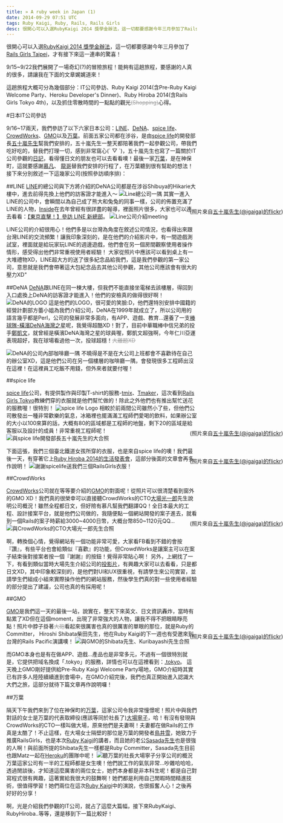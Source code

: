 ```yaml
---
title: » A ruby week in Japan (1)
date: 2014-09-29 07:51 UTC
tags: Ruby Kaigi, Ruby, Rails, Rails Girls
desc: 很開心可以入選RubyKaigi 2014 獎學金辦法，這一切都要感謝今年三月參加了Rails Girls Taipei，才有接下來這一連串的驚喜！我是OtiAnn，這篇文章要分享2014年前往日本參加RubyKaigi那一週，參觀日本IT公司的心得！
---
```


很開心可以入選[RubyKaigi 2014 獎學金辦法]，這一切都要感謝今年三月參加了[Rails Girls Taipei]，才有接下來這一連串的驚喜！

9/15~9/22我們展開了一場奇幻(?)的冒險旅程！能夠有這趟旅程，要感謝的人真的很多，請讓我在下面的文章娓娓道來！

這趟旅程大概可分為幾個部分：IT公司參訪、Ruby Kaigi 2014(含Pre-Ruby Kaigi Welcome Party、Heroku Developer's Dinner)、Ruby Hiroba 2014(含Rails Girls Tokyo 4th)，以及抓住零散時間的一點點的觀光<span style="text-decoration: line-through; color: #999;">(Shopping)</span>心得。

#日本IT公司參訪

9/16~17兩天，我們參訪了以下六家日本公司：[LINE]、[DeNA]、[spice life]、[CrowdWorks]、[GMO]以及[万葉]。前面五家公司都在涉谷，是由[spice life]的開發部長[五十嵐先生]幫我們安排的，五十嵐先生一整天都陪著我們一起參觀公司，帶我們吃好吃的，替我們打理一切，感到非常窩心(´ ▽ `)，五十嵐先生也寫了一篇關於IT公司參觀的[日記]，看得懂日文的朋友也可以去看看噢！最後一家[万葉]，是在神保町，這就要感謝[慕凡]、
[龍哥]替我們安排的行程了，在万葉聽到很有幫助的想法！接下來分別敘述一下這幾家公司(按照參訪順序排)：

##LINE
[LINE]的總公司與下方將介紹的DeNA公司都是在涉谷Shibuya的Hikarie大樓中，進去前得先換上他們的訪客證才能進入～
<img src="/images/Japan/line.jpg" alt="Line總公司一隅">
其實一進入LINE的公司中，會瞬間以為自己成了熊大和兔兔的同事一樣，公司的佈置充滿了LINE的人物，[Inside]在去年曾經有很詳盡的報導，裡面照片很多，大家也可以連去看看：[【東京直擊！】參訪 LINE 新總部]。
<img src="/images/Japan/line2.jpg" alt="Line公司介紹meeting">
<span style="font-size:14px;display:block;max-width:680px;position:absolute;right:0;margin-top:-33px;">(照片來自[五十嵐先生(@igaiga)的flickr])</span>

LINE公司的介紹很用心！他們多是以台灣為角度在敘述公司情況，也看得出來跟台灣LINE的交流頻繁！讓我印象深刻的，是在他們的介紹影片中，有一間遊戲測試室，裡面就是給玩家玩LINE的週邊遊戲，他們會在另一個房間觀察使用者操作情形，感受得出他們非常重視使用者經驗！
大家從照片中應該可以看到桌上有一大堆禮物XD，LINE超大方的送了很多紀念品給我們，這是我們參觀的第一家公司，意思就是我們會帶著這大包紀念品去其他公司參觀，其他公司應該會有很大的壓力XD"

##DeNA
[DeNA]跟LINE在同一棟大樓，但我們不能直接坐電梯去該樓層，得回到入口處換上DeNA的訪客證才能進入！他們的安檢真的做得很好啊！
<img src="/images/Japan/dena1.jpg" alt="DeNA的LOGO">
這是他們的LOGO，很可愛的笑臉:D，他們還特別安排中國籍的經營計劃部方蕾小姐為我們介紹公司，DeNA在1999年就成立了，所以公司用的語言幾乎都是Perl，公司的發展非常多面向，有APP、遊戲、教育...還養了一支[棒球隊-橫濱DeNA海灣之星]呢，我覺得超酷XD！對了，目前中華職棒中信兄弟的投手[鄭凱文]，就曾經是橫濱DeNA海灣之星的球員喔，鄭凱文超強啊，今年仁川亞運表現超好，我在球場看過他一次，投球超穩！<span style="text-decoration: line-through; color: #999;">大離題XD</span>

<img src="/images/Japan/dena2.jpg" alt="DeNA的公司內部咖啡廳一隅">
不曉得是不是在大公司上班都會不喜歡待在自己的辦公室XD，這是他們公司在另一個樓層的咖啡廳一隅，會發現很多工程師出沒在這裡！在這裡員工吃飯不用錢，但外來者就要付喔！

##spice life

[spice life]公司，有提供製作與印製T-shirt的服務-[tmix]、[Tmaker]，這次看到[Rails Girls Tokyo]教練們穿的衣服就是他們幫忙做的！除此之外他們也有推出幫忙送花的服務喔！很特別！
<img src="/images/Japan/spicelife.jpg" alt="spice life Logo">
相較於前兩間公司雖然小了些，但他們公司散發出一種非常歡樂的氣息，冰箱裡也擺滿滿工程師們愛喝的飲料，如果辦公室的大小以100來算的話，大概有80的區域都是工程師的地盤，剩下20的區域是給客服以及設計的成員！非常重視工程師呢！
<img src="/images/Japan/spicelife2.jpg" alt="與spice life開發部長五十嵐先生的大合照">
<span style="font-size:14px;display:block;max-width:680px;position:absolute;right:0;margin-top:-33px;">(照片來自[五十嵐先生(@igaiga)的flickr])</span>

下面這張，我們三個臺北鐵道女孩所穿的衣服，也是來自spice life的噢！我們最後一天，有穿著它上[Ruby Hiroba 2014的生活發表會]，這部分後面的文章會再多作說明！
<img src="/images/Japan/spicelife3.jpg" alt="謝謝spicelife送我們三個RailsGirls衣服！">
<span style="font-size:14px;display:block;max-width:680px;position:absolute;right:0;margin-top:-33px;">(照片來自[五十嵐先生(@igaiga)的flickr])</span>


##CrowdWorks

[CrowdWorks]公司就在等等要介紹的[GMO]的對面呢！從照片可以很清楚看到窗外的GMO XD！我們真的很榮幸可以直接聽CrowdWorks的CTO[大場光一郎]先生說明公司概況！雖然全程都日文，但好險有慕凡幫我們翻譯QQ！全日本最大的工程、設計接案平台，就是他們公司做的，我隨便點一個網站開發的案子進去，就看到一個Rails的案子時薪給3000~4000日幣，大概台幣850~1120元QQ...
<img src="/images/Japan/crowdworks.jpg" alt="與CrowdWorks的CTO大場光一郎先生合照">
<span style="font-size:14px;display:block;max-width:680px;position:absolute;right:0;margin-top:-33px;">(照片來自[五十嵐先生(@igaiga)的flickr])</span>

啊，轉換個心情，覺得網站有一個功能非常可愛，大家看FB看到不錯的會按『讚』，有些平台也會給類似『喜歡』的功能，但CrowdWorks是讓案主可以在案子結束後對接案者按一個『謝謝』的按鈕！覺得非常貼心啊！
另外，上網找了一下，有看到類似當時大場先生介紹公司的[投影片]，有興趣大家可以去看看，只是都日文XD，其中印象較深刻的，是他們對UI和UX很重視，有請學生來公司實習，並請學生們組成小組來實際操作他們的網站服務，然後學生們真的對一些使用者經驗的部分提出了建議，公司也真的有採用呢！

##GMO

[GMO]是我們這一天的最後一站，說實在，整天下來英文、日文資訊轟炸，當時有點累了XD但在這個moment，出現了非常強大的人物，讓我不得不把眼睛睜亮點！照片中脖子掛著<span style="text-decoration: line-through; color: #999;">大砲</span>看起來很厲害也真的很厲害的單眼的那位，就是Ruby的Committer， Hiroshi Shibata柴田先生，他在Ruby Kaigi的下一週也有受邀來到台灣的Rails Pacific演講噢！
<img src="/images/Japan/gmo.jpg" alt="與GMO的Shibata先生、Kuribayashi先生合照">
<span style="font-size:14px;display:block;max-width:680px;position:absolute;right:0;margin-top:-33px;">(照片來自[五十嵐先生(@igaiga)的flickr])</span>

而GMO本身也是有在做APP、遊戲...產品也是非常多元，不過有一個很特別就是，它提供把域名換成「.tokyo」的服務，詳情也可以在這裡看到：[.tokyo]。
這天晚上GMO剛好提供給Pre-Ruby Kaigi Welcome Party場地，GMO介紹時其實已有許多人陸陸續續進到會場中，在GMO介紹完後，我們也真正開始進入認識大大們之旅，這部分就待下篇文章再作說明囉！



##万葉

隔天下午我們來到了位在神保町的[万葉]，這家公司令我非常憧憬呢！照片中與我們對話的女士是万葉的代表取締役(應該等同於社長了)[大場寧子]，哈！有沒有發現與CrowdWorks的CTO一樣叫做大場，原來他們是夫妻啊！夫妻都在做Rails的工作真是太酷了！不止這樣，在大場女士隔壁的那位是万葉的開發者[鳥井雪]，她致力于推廣RailsGirls，也是本次[Ruby Kaigi]的講者，而且她的老公[Sasada先生]也是很強的人啊！與前面所提的Shibata先生一樣都是Ruby Committer，Sasada先生目前也跟Matz一起在[Heroku]的團隊中呢！
<img src="/images/Japan/everyleaf.jpg" alt="聽万葉的社長大場寧子分享公司的概況">
万葉這家公司有一半的工程師都是女生噢！他們說工作的氣氛非常...吵雜哈哈哈，透過閒談後，才知道這麼厲害的兩位女士，她們本身都是非本科生呢！都是自己對寫程式很有興趣，這著實給我很大的鼓舞啊！她們都是利用自己閒暇時間精進技術，很值得學習！她們兩位在這次[Ruby Kaigi]中的演說，也很振奮人心！之後再好好的分享！

啊，光是介紹我們參觀的IT公司，就占了這麼大篇幅，接下來RubyKaigi、RubyHiroba..等等，還是移到下一篇比較好！

[RubyKaigi 2014 獎學金辦法]: http://railsgirls.tw/2014/07/28/rubykaigi-scholarship/
[Rails Girls Taipei]: http://railsgirls.tw/2014/04/09/rg-taipei3rd-record/
[LINE]: http://line.me/ja/
[DeNA]: http://dena.com/
[spice life]: http://spicelife.jp/
[CrowdWorks]: http://crowdworks.jp/
[GMO]: http://pepabo.com/
[万葉]: http://everyleaf.com/
[日記]: http://igarashikuniaki.net/diary/20140916.html "五十嵐先生描述與台灣朋友一同參觀IT公司的日記"
[【東京直擊！】參訪 LINE 新總部]: http://www.inside.com.tw/2013/03/15/visit-line-hq-at-shibuya-tokyo
[五十嵐先生(@igaiga)的flickr]: https://www.flickr.com/photos/igaiga/sets/72157647698530402/
[五十嵐先生]: https://twitter.com/igaiga555/
[慕凡]: https://twitter.com/ryudoawaru/
[龍哥]: https://twitter.com/eddiekao/
[inside]: http://www.inside.com.tw/
[棒球隊-橫濱DeNA海灣之星]: http://www.baystars.co.jp/ "橫濱DeNA海灣之星"
[鄭凱文]: http://twbsball.dils.tku.edu.tw/wiki/index.php/%E9%84%AD%E5%87%B1%E6%96%87(1988)/
[tmix]: http://tmix.jp/
[Tmaker]: http://tmaker.jp/
[Rails Girls Tokyo]: http://railsgirls.com/tokyo/
[大場光一郎]: https://twitter.com/koichiroo/
[投影片]: https://speakerdeck.com/koichiro/between-front-end-and-server-side-in-service-development/
[Ruby Hiroba 2014的生活發表會]: http://rubyhiroba.org/2014/presentation.html/
[.tokyo]: http://hello.tokyo/en/
[大場寧子]: https://twitter.com/nay3/
[鳥井雪]: https://twitter.com/yotii23/
[Sasada先生]: https://twitter.com/koichisasada/
[Heroku]: https://www.heroku.com/
[Ruby Kaigi]: http://rubykaigi.org/2014/